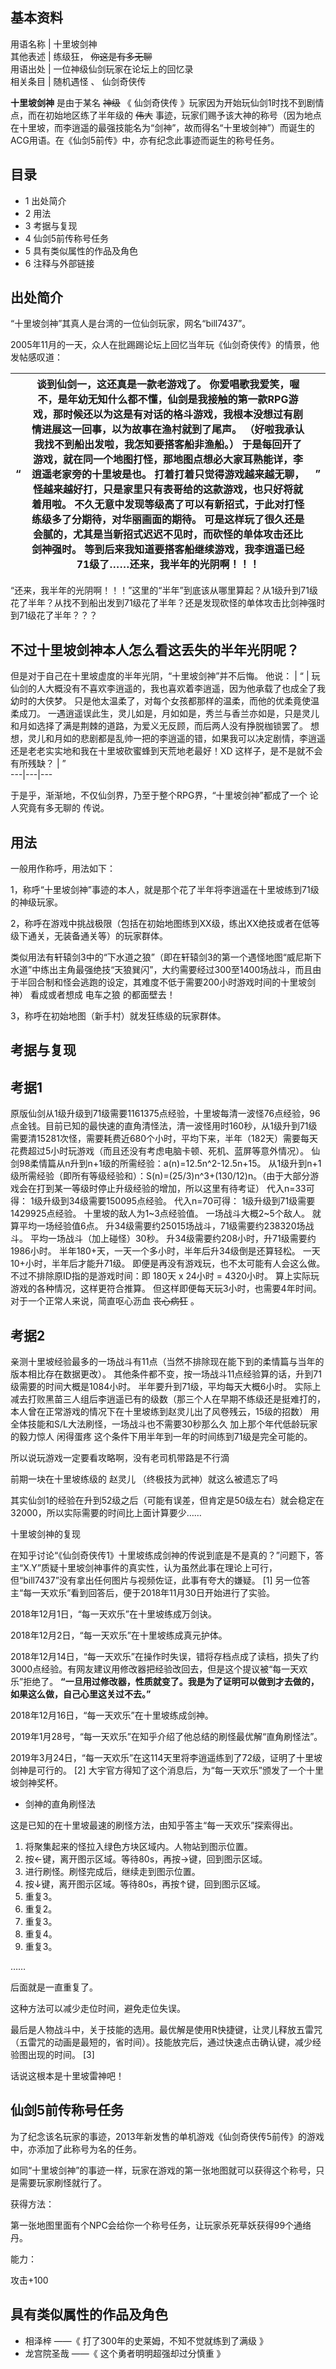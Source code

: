 **基本资料**  
---  
用语名称  |  十里坡剑神   
其他表述  |  练级狂， ~~你这是有多无聊~~  
用语出处  |  一位神级仙剑玩家在论坛上的回忆录   
相关条目  |  随机遇怪  、  仙剑奇侠传   
  
**十里坡剑神** 是由于某名 ~~神级~~ 《  仙剑奇侠传  》玩家因为开始玩仙剑1时找不到剧情点，而在初始地区练了半年级的 ~~伟大~~
事迹，玩家们赐予该大神的称号（因为地点在十里坡，而李逍遥的最强技能名为“剑神”，故而得名“十里坡剑神”）而诞生的ACG用语。在《仙剑5前传》中，亦有纪念此事迹而诞生的称号任务。

##  目录

  * 1  出处简介 
  * 2  用法 
  * 3  考据与复现 
  * 4  仙剑5前传称号任务 
  * 5  具有类似属性的作品及角色 
  * 6  注释与外部链接 

##  出处简介

“十里坡剑神”其真人是台湾的一位仙剑玩家，网名“bill7437”。

2005年11月的一天，众人在批踢踢论坛上回忆当年玩《仙剑奇侠传》的情景，他发帖感叹道：

“  |  谈到仙剑一，这还真是一款老游戏了。  你爱唱歌我爱笑，喔不，是年幼无知什么都不懂，仙剑是我接触的第一款RPG游戏，那时候还以为这是有对话的格斗游戏，我根本没想过有剧情进展这一回事，以为故事在渔村就到了尾声。  （好啦我承认我找不到船出发啦，我怎知要搭客船非渔船。）  于是每回开了游戏，就在同一个地图打怪，那地图点想必大家耳熟能详，李逍遥老家旁的十里坡是也。  打着打着只觉得游戏越来越无聊，怪越来越好打，只是家里只有表哥给的这款游戏，也只好将就着用啦。  不久无意中发现等级高了可以有新招式，于此对打怪练级多了分期待，对华丽画面的期待。  可是这样玩了很久还是会腻的，尤其是当新招式迟迟不见时，而砍怪的单体攻击还比剑神强时。  等到后来我知道要搭客船继续游戏，我李逍遥已经71级了……还来，我半年的光阴啊！！！  |  ”   
---|---|---  
  
“还来，我半年的光阴啊！！！”这里的“半年”到底该从哪里算起？从1级升到71级花了半年？从找不到船出发到71级花了半年？还是发现砍怪的单体攻击比剑神强时到71级花了半年？？？

不过十里坡剑神本人怎么看这丢失的半年光阴呢？  
---  
但是对于自己在十里坡虚度的半年光阴，“十里坡剑神”并不后悔。  他说：  |  “  |  玩仙剑的人大概没有不喜欢李逍遥的，我也喜欢着李逍遥，因为他承载了也成全了我幼时的大侠梦。  只是他太温柔了，对每个女孩都那样的温柔，而他的优柔竟使温柔成刀。  一遇逍遥误此生，灵儿如是，月如如是，秀兰与香兰亦如是，只是灵儿和月如选择了满是荆棘的道路，为爱义无反顾，而后两人没有挣脱枷锁罢了。  想想，灵儿和月如的悲剧都是乱帅一把的李逍遥的错，如果我可以决定剧情，李逍遥还是老老实实地和我在十里坡砍蜜蜂到天荒地老最好！XD  这样子，是不是就不会有所残缺？  |  ”   
---|---|---  
  
于是乎，渐渐地，不仅仙剑界，乃至于整个RPG界，“十里坡剑神”都成了一个  论人究竟有多无聊的  传说。

##  用法

一般用作称呼，用法如下：

1，称呼“十里坡剑神”事迹的本人，就是那个花了半年将李逍遥在十里坡练到71级的神级玩家。

2，称呼在游戏中挑战极限（包括在初始地图练到XX级，练出XX绝技或者在低等级下通关，无装备通关等）的玩家群体。

类似用法有轩辕剑3中的“下水道之狼”（即在轩辕剑3的第一个遇怪地图“威尼斯下水道”中练出主角最强绝技“天狼巽闪”，大约需要经过300至1400场战斗，而且由于半回合制和怪会逃跑的设定，其难度不低于需要200小时游戏时间的十里坡剑神）
看成或者想成  电车之狼  的都面壁去！

3，称呼在初始地图（新手村）就发狂练级的玩家群体。

##  考据与复现

考据1  
---  
原版仙剑从1级升级到71级需要1161375点经验，十里坡每清一波怪76点经验，96点金钱。目前已知的最快速的直角清怪法，清一波怪用时160秒，从1级升到71级需要清15281次怪，需要耗费近680个小时，平均下来，半年（182天）需要每天花费超过5小时玩游戏（而且还没有考虑电脑卡顿、死机、蓝屏等意外情况）。
仙剑98柔情篇从n升到n+1级的所需经验：a(n)=12.5n^2-12.5n+15。
从1级升到n+1级所需经验（即所有等级经验和）：S(n)=(25/3)n^3+(130/12)n。（由于大部分游戏会在打到某一等级时停止升级经验的增加，所以这里有待考证）
代入n=33可得：  1级升级到34级需要150095点经验。  代入n=70可得：  1级升级到71级需要1429925点经验。
十里坡的敌人为1~3点经验值。  一场战斗大概2~5个敌人。  就算平均一场经验值6点。  升34级需要约25015场战斗，71级需要约238320场战斗。
平均一场战斗（加上碰怪）30秒。  升34级需要约208小时，升71级需要约1986小时。  半年180+天，一天一个多小时，半年后升34级倒是还算轻松。
一天10+小时，半年后才能升71级。  即便是再没有游戏玩，也不太可能有人会这么做。  不过不排除原ID指的是游戏时间：即 180天 x 24小时 =
4320小时。 算上实际玩游戏的各种情况，这样更符合推算。 但这样即便每天玩3小时，也需要4年时间。对于一个正常人来说，简直呕心沥血 ~~丧心病狂~~ 。  
  
  

考据2  
---  
亲测十里坡经验最多的一场战斗有11点（当然不排除现在能下到的柔情篇与当年的版本相比存在数据更改）。
其他条件都不变，按一场战斗11点经验算的话，升到71级需要的时间大概是1084小时。  半年要升到71级，平均每天大概6小时。
实际上减去打败黑苗三人组后李逍遥已有的级数（那三个人在早期不练级还是挺难打的，本人曾在正常游戏的情况下在十里坡练到赵灵儿出了风卷残云，15级的招数）
用全体技能和S/L大法刷怪，一场战斗也不需要30秒那么久  加上那个年代低龄玩家的毅力惊人  闲得蛋疼
这个条件下用半年到一年的时间练到71级是完全可能的。  
  
所以说玩游戏一定要看攻略啊，没有老司机带路是不行滴

前期一块在十里坡练级的  赵灵儿  （终极技为武神）就这么被遗忘了吗

其实仙剑1的经验在升到52级之后（可能有误差，但肯定是50级左右）就会稳定在32000，所以实际需要的时间比上面计算要少……

十里坡剑神的复现

在知乎讨论“《仙剑奇侠传1》十里坡练成剑神的传说到底是不是真的？”问题下，答主“X.Y”质疑十里坡剑神事件的真实性，认为虽然此事在理论上可行，但“bill7437”没有拿出任何图片与视频佐证，此事有夸大的嫌疑。
[1]  另一位答主“每一天欢乐”看到回答后，便于2018年11月30日开始进行了实验。

2018年12月1日，“每一天欢乐”在十里坡练成万剑诀。

2018年12月2日，“每一天欢乐”在十里坡练成真元护体。

2018年12月14日，“每一天欢乐”在操作时失误，错将存档点成了读档，损失了约3000点经验。有网友建议用修改器把经验改回去，但是这个提议被“每一天欢乐”拒绝了。
**“一旦用过修改器，性质就变了。我是为了证明可以做到才去做的，如果这么做，自己心里这关过不去。”**

2018年12月16日，“每一天欢乐”在十里坡练成剑神。

2019年1月28号，“每一天欢乐”在知乎介绍了他总结的刷怪最优解“直角刷怪法”。

2019年3月24日，“每一天欢乐”在这114天里将李逍遥练到了72级，证明了十里坡剑神是可行的。  [2]
大宇官方得知了这个消息后，为“每一天欢乐”颁发了一个十里坡剑神奖杯。

  * 剑神的直角刷怪法 

这是已知的在十里坡最速的刷怪方法，由知乎答主“每一天欢乐”探索得出。

  1. 将聚集起来的怪拉入绿色方块区域内。人物站到图示位置。 
  2. 按←键，离开图示区域。等待80s，再按→键，回到图示区域。 
  3. 进行刷怪。刷怪完成后，继续走到图示位置。 
  4. 按↓键，离开图示区域。等待80s，再按↑键，回到图示区域。 
  5. 重复3。 
  6. 重复2。 
  7. 重复3。 
  8. 重复4。 
  9. 重复3。 

……

后面就是一直重复了。

这种方法可以减少走位时间，避免走位失误。

最后是人物战斗中，关于技能的选用。最优解是使用R快捷键，让灵儿释放五雷咒（五雷咒的动画是最短的，省时间）。技能放完后，通过快速点击确认键，减少经验图出现的时间。
[3]

话说这根本是十里坡雷神吧！

##  仙剑5前传称号任务

为了纪念该名玩家的事迹，2013年新发售的单机游戏《仙剑奇侠传5前传》的游戏中，亦添加了此称号为名的任务。

如同“十里坡剑神”的事迹一样，玩家在游戏的第一张地图就可以获得这个称号，只是需要玩家刷怪就行了。

获得方法：

第一张地图里面有个NPC会给你一个称号任务，让玩家杀死草妖获得99个通络丹。

能力：

攻击+100

##  具有类似属性的作品及角色

  * 相泽梓  ——《  打了300年的史莱姆，不知不觉就练到了满级  》 
  * 龙宫院圣哉  ——《  这个勇者明明超强却过分慎重  》 